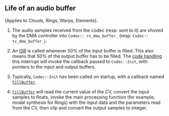 ## Life of an audio buffer

(Applies to Clouds, Rings, Warps, Elements).

1. The audio samples received from the codec (resp: sent to it) are shoved by the DMA controller into `Codex:: rx_dma_buffer_` (resp: `Codec:: tx_dma_buffer_`).

2. An [ISR](https://github.com/pichenettes/eurorack/blob/master/rings/drivers/codec.cc#L551) is called whenever 50% of the input buffer is filled. This also means that 50% of the output buffer has to be filled. The [code handling](https://github.com/pichenettes/eurorack/blob/master/rings/drivers/codec.cc#L523) this interrupt will invoke the callback passed to `Codec::Init`, with pointers to the input and output buffers.

3. Typically, `Codec::Init` has been called on startup, with a callback named [`FillBuffer`](https://github.com/pichenettes/eurorack/blob/master/rings/rings.cc#L147).

4. [`FillBuffer`](https://github.com/pichenettes/eurorack/blob/master/rings/rings.cc#L88) will read the current value of the CV, convert the input samples to floats, invoke the main processing function (for example, modal synthesis for Rings) with the input data and the parameters read from the CV, then clip and convert the output samples to integer.
